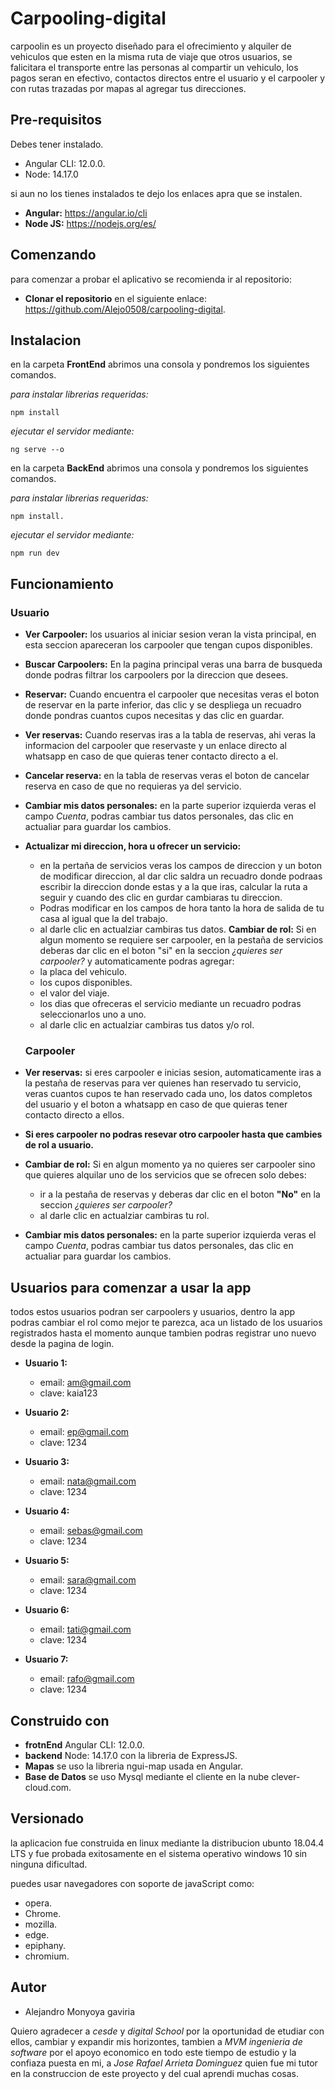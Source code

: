 # Carpooling-digital

carpoolin es un proyecto diseñado para el ofrecimiento y alquiler de vehiculos que esten en la misma ruta de viaje que otros usuarios, se falicitara el transporte entre las personas al compartir un vehiculo, los pagos seran en efectivo, contactos directos entre el usuario y el carpooler y con rutas trazadas por mapas al agregar tus direcciones.


## Pre-requisitos

Debes tener instalado.
- Angular CLI: 12.0.0.
- Node: 14.17.0

si aun no los tienes instalados te dejo los enlaces apra que se instalen.
- **Angular:** https://angular.io/cli
- **Node JS:** https://nodejs.org/es/

## Comenzando 

para comenzar a probar el aplicativo se recomienda ir al repositorio:

- **Clonar el repositorio** en el siguiente enlace: https://github.com/Alejo0508/carpooling-digital.

## Instalacion

en la carpeta **FrontEnd** abrimos una consola y pondremos los siguientes comandos.

*para instalar librerias requeridas:*

    npm install
    
*ejecutar el servidor mediante:*  

    ng serve --o
    
en la carpeta **BackEnd** abrimos una consola y pondremos los siguientes comandos.

*para instalar librerias requeridas:* 

    npm install.
    
*ejecutar el servidor mediante:* 

    npm run dev

## Funcionamiento

  ### Usuario
      
- **Ver Carpooler:** los usuarios al iniciar sesion veran la vista principal, en esta seccion apareceran los carpooler que tengan cupos disponibles.
- **Buscar Carpoolers:** En la pagina principal veras una barra de busqueda donde podras filtrar los carpoolers por la direccion que desees.
- **Reservar:** Cuando encuentra el carpooler que necesitas veras el boton de reservar en la parte inferior, das clic y se despliega un recuadro donde pondras cuantos cupos necesitas y das clic en guardar.
- **Ver reservas:** Cuando reservas iras a la tabla de reservas, ahi veras la informacion del carpooler que reservaste y un enlace directo al whatsapp en caso de que quieras tener contacto directo a el.
- **Cancelar reserva:** en la tabla de reservas veras el boton de cancelar reserva en caso de que no requieras ya del servicio.
- **Cambiar mis datos personales:** en la parte superior izquierda veras el campo *Cuenta*, podras cambiar tus datos personales, das clic en actualiar para guardar los cambios.
- **Actualizar mi direccion, hora u ofrecer un servicio:** 
  - en la pertaña de servicios veras los campos de direccion y un boton de modificar direccion, al dar clic saldra un recuadro donde podraas escribir la direccion donde estas y a la que iras, calcular la ruta a seguir y cuando des clic en gurdar cambiaras tu direccion.
  - Podras modificar en los campos de hora tanto la hora de salida de tu casa al igual que la del trabajo.
  - al darle clic en actualziar cambiras tus datos.
**Cambiar de rol:** Si en algun momento se requiere ser carpooler, en la pestaña de servicios deberas dar clic en el boton "si" en la seccion *¿quieres ser carpooler?* y automaticamente podras agregar:
  - la placa del vehiculo.
  - los cupos disponibles.
  - el valor del viaje.
  - los dias que ofreceras el servicio mediante un recuadro podras seleccionarlos uno a uno.
  - al darle clic en actualziar cambiras tus datos y/o rol.

   ### Carpooler
   
- **Ver reservas:** si eres carpooler e inicias sesion, automaticamente iras a la pestaña de reservas para ver quienes han reservado tu servicio, veras cuantos cupos te han reservado cada uno, los datos completos del usuario y el boton a whatsapp en caso de que quieras tener contacto directo a ellos.
- **Si eres carpooler no podras resevar otro carpooler hasta que cambies de rol a usuario.**
- **Cambiar de rol:** Si en algun momento ya no quieres ser carpooler sino que quieres alquilar uno de los servicios que se ofrecen solo debes:
  - ir a la pestaña de reservas y deberas dar clic en el boton **"No"** en la seccion *¿quieres ser carpooler?*
  - al darle clic en actualziar cambiras tu rol.
- **Cambiar mis datos personales:** en la parte superior izquierda veras el campo *Cuenta*, podras cambiar tus datos personales, das clic en actualiar para guardar los cambios.

## Usuarios para comenzar a usar la app

todos estos usuarios podran ser carpoolers y usuarios, dentro la app podras cambiar el rol como mejor te parezca, aca un listado de los usuarios registrados hasta el momento aunque tambien podras registrar uno nuevo desde la pagina de login.

- **Usuario 1:** 
  - email: am@gmail.com
  - clave: kaia123
 
- **Usuario 2:** 
  - email: ep@gmail.com
  - clave: 1234

- **Usuario 3:** 
  - email: nata@gmail.com
  - clave: 1234
 
- **Usuario 4:** 
  - email: sebas@gmail.com
  - clave: 1234
 
- **Usuario 5:** 
  - email: sara@gmail.com
  - clave: 1234
 
- **Usuario 6:** 
  - email: tati@gmail.com
  - clave: 1234
 
- **Usuario 7:** 
  - email: rafo@gmail.com
  - clave: 1234
 
 
## Construido con

- **frotnEnd** Angular CLI: 12.0.0.
- **backend** Node: 14.17.0 con la libreria de ExpressJS.
- **Mapas** se uso la libreria ngui-map usada en Angular.
- **Base de Datos** se uso Mysql mediante el cliente en la nube clever-cloud.com.


## Versionado

la aplicacion fue construida en linux mediante la distribucion ubunto 18.04.4 LTS y fue probada exitosamente en el sistema operativo windows 10 sin ninguna dificultad.

puedes usar navegadores con soporte de javaScript como:
- opera.
- Chrome.
- mozilla.
- edge.
- epiphany.
- chromium.

## Autor

- Alejandro Monyoya gaviria


Quiero agradecer a *cesde* y *digital School* por la oportunidad de etudiar con ellos, cambiar y expandir mis horizontes, tambien a *MVM ingenieria de software* por el apoyo economico en todo este tiempo de estudio y la confiaza puesta en mi, a *Jose Rafael Arrieta Dominguez* quien fue mi tutor en la construccion de este proyecto y del cual aprendi muchas cosas.

